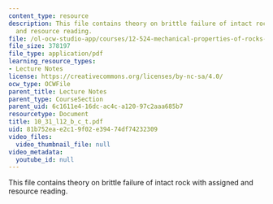 ```yaml
---
content_type: resource
description: This file contains theory on brittle failure of intact rock with assigned
  and resource reading.
file: /ol-ocw-studio-app/courses/12-524-mechanical-properties-of-rocks-fall-2005/81b752eae2c19f02e39474df74232309_10_31_l12_b_c_t.pdf
file_size: 378197
file_type: application/pdf
learning_resource_types:
- Lecture Notes
license: https://creativecommons.org/licenses/by-nc-sa/4.0/
ocw_type: OCWFile
parent_title: Lecture Notes
parent_type: CourseSection
parent_uid: 6c1611e4-16dc-ac4c-a120-97c2aaa685b7
resourcetype: Document
title: 10_31_l12_b_c_t.pdf
uid: 81b752ea-e2c1-9f02-e394-74df74232309
video_files:
  video_thumbnail_file: null
video_metadata:
  youtube_id: null
---
```

This file contains theory on brittle failure of intact rock with assigned and resource reading.